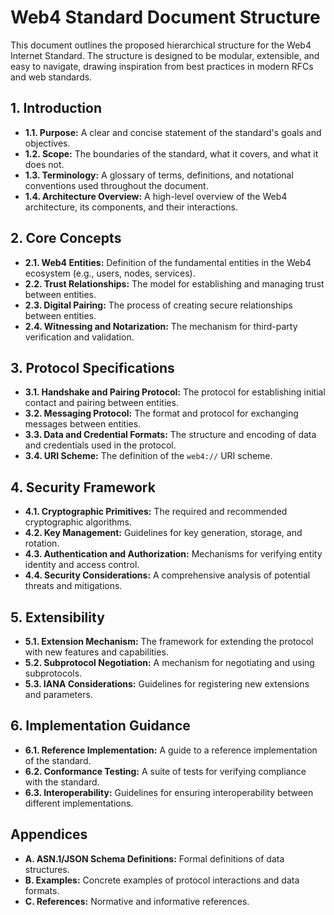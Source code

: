 # Web4 Standard Document Structure

This document outlines the proposed hierarchical structure for the Web4 Internet Standard. The structure is designed to be modular, extensible, and easy to navigate, drawing inspiration from best practices in modern RFCs and web standards.

## 1. Introduction

- **1.1. Purpose:** A clear and concise statement of the standard's goals and objectives.
- **1.2. Scope:** The boundaries of the standard, what it covers, and what it does not.
- **1.3. Terminology:** A glossary of terms, definitions, and notational conventions used throughout the document.
- **1.4. Architecture Overview:** A high-level overview of the Web4 architecture, its components, and their interactions.

## 2. Core Concepts

- **2.1. Web4 Entities:** Definition of the fundamental entities in the Web4 ecosystem (e.g., users, nodes, services).
- **2.2. Trust Relationships:** The model for establishing and managing trust between entities.
- **2.3. Digital Pairing:** The process of creating secure relationships between entities.
- **2.4. Witnessing and Notarization:** The mechanism for third-party verification and validation.

## 3. Protocol Specifications

- **3.1. Handshake and Pairing Protocol:** The protocol for establishing initial contact and pairing between entities.
- **3.2. Messaging Protocol:** The format and protocol for exchanging messages between entities.
- **3.3. Data and Credential Formats:** The structure and encoding of data and credentials used in the protocol.
- **3.4. URI Scheme:** The definition of the `web4://` URI scheme.

## 4. Security Framework

- **4.1. Cryptographic Primitives:** The required and recommended cryptographic algorithms.
- **4.2. Key Management:** Guidelines for key generation, storage, and rotation.
- **4.3. Authentication and Authorization:** Mechanisms for verifying entity identity and access control.
- **4.4. Security Considerations:** A comprehensive analysis of potential threats and mitigations.

## 5. Extensibility

- **5.1. Extension Mechanism:** The framework for extending the protocol with new features and capabilities.
- **5.2. Subprotocol Negotiation:** A mechanism for negotiating and using subprotocols.
- **5.3. IANA Considerations:** Guidelines for registering new extensions and parameters.

## 6. Implementation Guidance

- **6.1. Reference Implementation:** A guide to a reference implementation of the standard.
- **6.2. Conformance Testing:** A suite of tests for verifying compliance with the standard.
- **6.3. Interoperability:** Guidelines for ensuring interoperability between different implementations.

## Appendices

- **A. ASN.1/JSON Schema Definitions:** Formal definitions of data structures.
- **B. Examples:** Concrete examples of protocol interactions and data formats.
- **C. References:** Normative and informative references.


